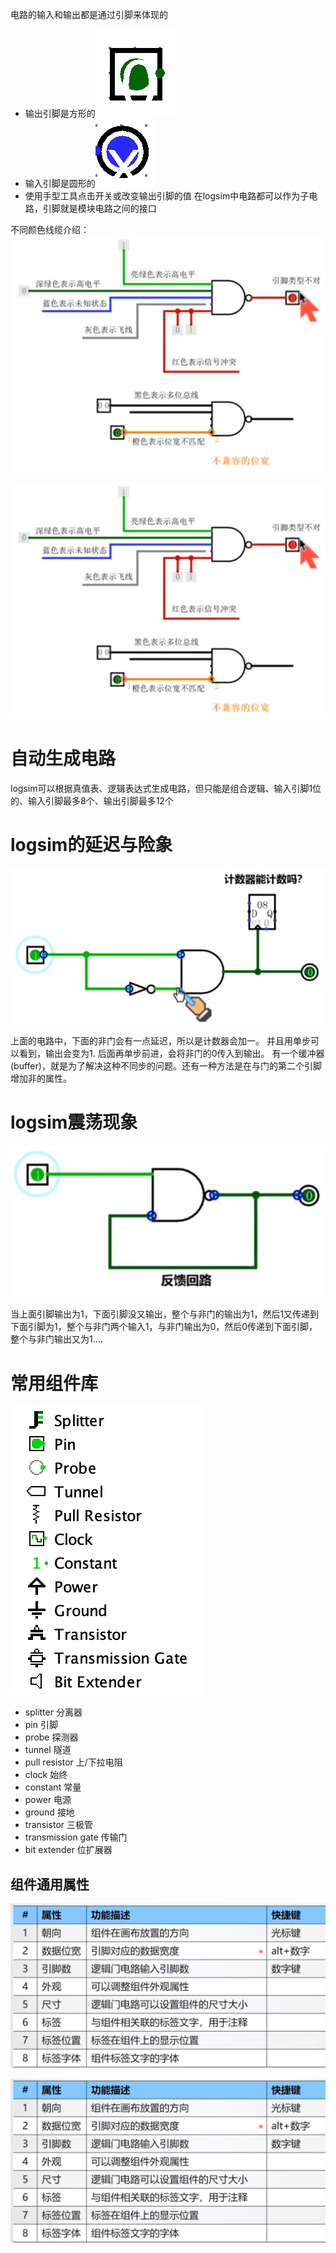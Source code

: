 电路的输入和输出都是通过引脚来体现的
- 输出引脚是方形的![|30](https://raw.githubusercontent.com/later-3/blog-img/main/20221207212357.png)
- 输入引脚是圆形的![|30](https://raw.githubusercontent.com/later-3/blog-img/main/20221207212632.png)
- 使用手型工具点击开关或改变输出引脚的值
在logsim中电路都可以作为子电路，引脚就是模块电路之间的接口

不同颜色线缆介绍：
![](https://raw.githubusercontent.com/later-3/blog-img/main/20221207220954.png)

![|350](https://raw.githubusercontent.com/later-3/blog-img/main/20221207220954.png)


# 自动生成电路
logsim可以根据真值表、逻辑表达式生成电路，但只能是组合逻辑、输入引脚1位的、输入引脚最多8个、输出引脚最多12个


# logsim的延迟与险象
![|400](https://raw.githubusercontent.com/later-3/blog-img/main/20221208215900.png)

上面的电路中，下面的非门会有一点延迟，所以是计数器会加一。
并且用单步可以看到，输出会变为1. 后面再单步前进，会将非门的0传入到输出。
有一个缓冲器(buffer)，就是为了解决这种不同步的问题。还有一种方法是在与门的第二个引脚增加非的属性。


# logsim震荡现象

![|400](https://raw.githubusercontent.com/later-3/blog-img/main/20221208223246.png)

当上面引脚输出为1，下面引脚没又输出，整个与非门的输出为1，然后1又传递到下面引脚为1，整个与非门两个输入1，与非门输出为0，然后0传递到下面引脚，整个与非门输出又为1....


# 常用组件库
![|150](https://raw.githubusercontent.com/later-3/img_picgo/main/img/20221225180247.png)

- splitter 分离器
- pin 引脚
- probe 探测器
- tunnel 隧道
- pull resistor 上/下拉电阻
- clock 始终
- constant 常量
- power 电源
- ground 接地
- transistor 三极管
- transmission gate 传输门
- bit extender 位扩展器

## 组件通用属性
![|400](https://raw.githubusercontent.com/later-3/img_picgo/main/img/20221225185907.png)

![](https://raw.githubusercontent.com/later-3/img_picgo/main/img/20221225185907.png)
